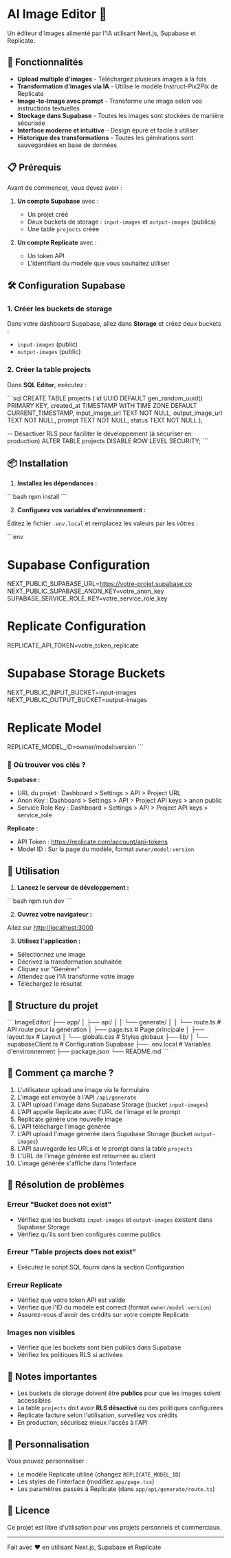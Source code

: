 # AI Image Editor 🎨

Un éditeur d'images alimenté par l'IA utilisant Next.js, Supabase et Replicate.

## 🚀 Fonctionnalités

- **Upload multiple d'images** - Téléchargez plusieurs images à la fois
- **Transformation d'images via IA** - Utilise le modèle Instruct-Pix2Pix de Replicate
- **Image-to-Image avec prompt** - Transforme une image selon vos instructions textuelles
- **Stockage dans Supabase** - Toutes les images sont stockées de manière sécurisée
- **Interface moderne et intuitive** - Design épuré et facile à utiliser
- **Historique des transformations** - Toutes les générations sont sauvegardées en base de données

## 📋 Prérequis

Avant de commencer, vous devez avoir :

1. **Un compte Supabase** avec :
   - Un projet créé
   - Deux buckets de storage : `input-images` et `output-images` (publics)
   - Une table `projects` créée

2. **Un compte Replicate** avec :
   - Un token API
   - L'identifiant du modèle que vous souhaitez utiliser

## 🛠️ Configuration Supabase

### 1. Créer les buckets de storage

Dans votre dashboard Supabase, allez dans **Storage** et créez deux buckets :

- `input-images` (public)
- `output-images` (public)

### 2. Créer la table projects

Dans **SQL Editor**, exécutez :

\`\`\`sql
CREATE TABLE projects (
  id UUID DEFAULT gen_random_uuid() PRIMARY KEY,
  created_at TIMESTAMP WITH TIME ZONE DEFAULT CURRENT_TIMESTAMP,
  input_image_url TEXT NOT NULL,
  output_image_url TEXT NOT NULL,
  prompt TEXT NOT NULL,
  status TEXT NOT NULL
);

-- Désactiver RLS pour faciliter le développement (à sécuriser en production)
ALTER TABLE projects DISABLE ROW LEVEL SECURITY;
\`\`\`

## 📦 Installation

1. **Installez les dépendances :**

\`\`\`bash
npm install
\`\`\`

2. **Configurez vos variables d'environnement :**

Éditez le fichier `.env.local` et remplacez les valeurs par les vôtres :

\`\`\`env
# Supabase Configuration
NEXT_PUBLIC_SUPABASE_URL=https://votre-projet.supabase.co
NEXT_PUBLIC_SUPABASE_ANON_KEY=votre_anon_key
SUPABASE_SERVICE_ROLE_KEY=votre_service_role_key

# Replicate Configuration
REPLICATE_API_TOKEN=votre_token_replicate

# Supabase Storage Buckets
NEXT_PUBLIC_INPUT_BUCKET=input-images
NEXT_PUBLIC_OUTPUT_BUCKET=output-images

# Replicate Model
REPLICATE_MODEL_ID=owner/model:version
\`\`\`

### 🔑 Où trouver vos clés ?

**Supabase :**
- URL du projet : Dashboard > Settings > API > Project URL
- Anon Key : Dashboard > Settings > API > Project API keys > anon public
- Service Role Key : Dashboard > Settings > API > Project API keys > service_role

**Replicate :**
- API Token : https://replicate.com/account/api-tokens
- Model ID : Sur la page du modèle, format `owner/model:version`

## 🎯 Utilisation

1. **Lancez le serveur de développement :**

\`\`\`bash
npm run dev
\`\`\`

2. **Ouvrez votre navigateur :**

Allez sur [http://localhost:3000](http://localhost:3000)

3. **Utilisez l'application :**

- Sélectionnez une image
- Décrivez la transformation souhaitée
- Cliquez sur "Générer"
- Attendez que l'IA transforme votre image
- Téléchargez le résultat

## 📁 Structure du projet

\`\`\`
ImageEditor/
├── app/
│   ├── api/
│   │   └── generate/
│   │       └── route.ts      # API route pour la génération
│   ├── page.tsx               # Page principale
│   ├── layout.tsx             # Layout
│   └── globals.css            # Styles globaux
├── lib/
│   └── supabaseClient.ts      # Configuration Supabase
├── .env.local                 # Variables d'environnement
├── package.json
└── README.md
\`\`\`

## 🔧 Comment ça marche ?

1. L'utilisateur upload une image via le formulaire
2. L'image est envoyée à l'API `/api/generate`
3. L'API upload l'image dans Supabase Storage (bucket `input-images`)
4. L'API appelle Replicate avec l'URL de l'image et le prompt
5. Replicate génère une nouvelle image
6. L'API télécharge l'image générée
7. L'API upload l'image générée dans Supabase Storage (bucket `output-images`)
8. L'API sauvegarde les URLs et le prompt dans la table `projects`
9. L'URL de l'image générée est retournée au client
10. L'image générée s'affiche dans l'interface

## 🚨 Résolution de problèmes

### Erreur "Bucket does not exist"
- Vérifiez que les buckets `input-images` et `output-images` existent dans Supabase Storage
- Vérifiez qu'ils sont bien configurés comme publics

### Erreur "Table projects does not exist"
- Exécutez le script SQL fourni dans la section Configuration

### Erreur Replicate
- Vérifiez que votre token API est valide
- Vérifiez que l'ID du modèle est correct (format `owner/model:version`)
- Assurez-vous d'avoir des crédits sur votre compte Replicate

### Images non visibles
- Vérifiez que les buckets sont bien publics dans Supabase
- Vérifiez les politiques RLS si activées

## 📝 Notes importantes

- Les buckets de storage doivent être **publics** pour que les images soient accessibles
- La table `projects` doit avoir **RLS désactivé** ou des politiques configurées
- Replicate facture selon l'utilisation, surveillez vos crédits
- En production, sécurisez mieux l'accès à l'API

## 🎨 Personnalisation

Vous pouvez personnaliser :
- Le modèle Replicate utilisé (changez `REPLICATE_MODEL_ID`)
- Les styles de l'interface (modifiez `app/page.tsx`)
- Les paramètres passés à Replicate (dans `app/api/generate/route.ts`)

## 📄 Licence

Ce projet est libre d'utilisation pour vos projets personnels et commerciaux.

---

Fait avec ❤️ en utilisant Next.js, Supabase et Replicate
